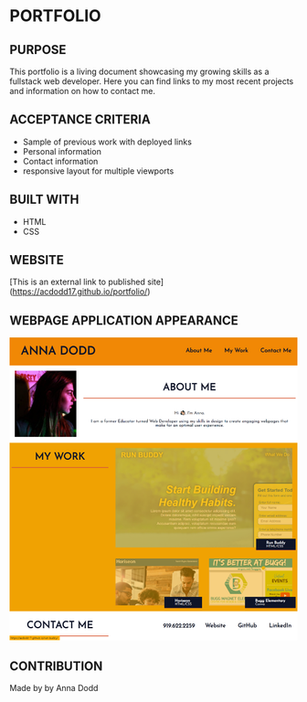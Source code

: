 # PORTFOLIO

## PURPOSE

This portfolio is a living document showcasing my growing skills as a fullstack web developer. Here you can find links to my most recent projects and information on how to contact me. 

ACCEPTANCE CRITERIA
-------------------
- Sample of previous work with deployed links
- Personal information
- Contact information
- responsive layout for multiple viewports

## BUILT WITH

* HTML
* CSS 

## WEBSITE

[This is an external link to published site] (https://acdodd17.github.io/portfolio/)

WEBPAGE APPLICATION APPEARANCE
------------------------------
![Screenshot of webpage](./assets/images/portfolio.png)

## CONTRIBUTION

Made by by Anna Dodd
